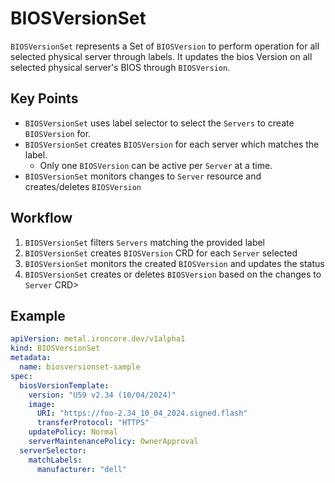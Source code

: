# BIOSVersionSet

`BIOSVersionSet` represents a Set of `BIOSVersion` to perform operation for all  selected physical server through labels. It updates the bios Version on all selected physical server's BIOS through `BIOSVersion`. 

## Key Points

- `BIOSVersionSet` uses label selector to select the `Servers` to create `BIOSVersion` for.
- `BIOSVersionSet` creates `BIOSVersion` for each server which matches the label.
    - Only one `BIOSVersion` can be active per `Server` at a time. 
- `BIOSVersionSet` monitors changes to `Server` resource and creates/deletes `BIOSVersion`

## Workflow

1. `BIOSVersionSet` filters `Servers` matching the provided label
2. `BIOSVersionSet` creates `BIOSVersion` CRD for each `Server` selected
3. `BIOSVersionSet` monitors the created `BIOSVersion` and updates the status
4. `BIOSVersionSet` creates or deletes `BIOSVersion` based on the changes to `Server` CRD>

## Example

```yaml
apiVersion: metal.ironcore.dev/v1alpha1
kind: BIOSVersionSet
metadata:
  name: biosversionset-sample
spec:
  biosVersionTemplate:
    version: "U59 v2.34 (10/04/2024)"
    image:
      URI: "https://foo-2.34_10_04_2024.signed.flash"
      transferProtocol: "HTTPS"
    updatePolicy: Normal
    serverMaintenancePolicy: OwnerApproval
  serverSelector:
    matchLabels: 
      manufacturer: "dell"
```
